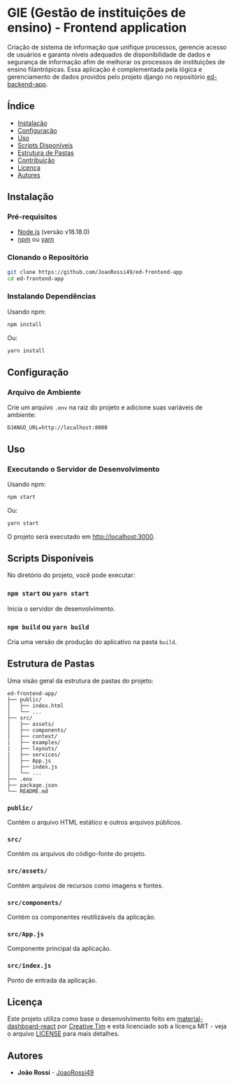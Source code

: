# GIE (Gestão de instituições de ensino) - Frontend application

Criação de sistema de informação que unifique processos, gerencie acesso de usuários e garanta níveis adequados de disponibilidade de dados e segurança de informação afim de melhorar os processos de instituições de ensino filantrópicas. Essa aplicação é complementada pela lógica e gerenciamento de dados providos pelo projeto django no repositório [ed-backend-app](https://github.com/JoaoRossi49/ed-backend-app).

## Índice

- [Instalação](#instalação)
- [Configuração](#configuração)
- [Uso](#uso)
- [Scripts Disponíveis](#scripts-disponíveis)
- [Estrutura de Pastas](#estrutura-de-pastas)
- [Contribuição](#contribuição)
- [Licença](#licença)
- [Autores](#autores)

## Instalação

### Pré-requisitos

- [Node.js](https://nodejs.org/) (versão  v18.18.0)
- [npm](https://www.npmjs.com/) ou [yarn](https://yarnpkg.com/)

### Clonando o Repositório

```bash
git clone https://github.com/JoaoRossi49/ed-frontend-app
cd ed-frontend-app
```

### Instalando Dependências

Usando npm:
```bash
npm install
```
Ou:
```bash
yarn install
```

## Configuração

### Arquivo de Ambiente

Crie um arquivo `.env` na raiz do projeto e adicione suas variáveis de ambiente:

```
DJANGO_URL=http://localhost:8000
```

## Uso

### Executando o Servidor de Desenvolvimento

Usando npm:
```bash
npm start
```

Ou:
```bash
yarn start
```

O projeto será executado em [http://localhost:3000](http://localhost:3000).

## Scripts Disponíveis

No diretório do projeto, você pode executar:

### `npm start` ou `yarn start`

Inicia o servidor de desenvolvimento.

### `npm build` ou `yarn build`

Cria uma versão de produção do aplicativo na pasta `build`.

## Estrutura de Pastas

Uma visão geral da estrutura de pastas do projeto:

```plaintext
ed-frontend-app/
├── public/
│   ├── index.html
│   └── ...
├── src/
│   ├── assets/
│   ├── components/
│   ├── context/
|   ├── examples/
|   ├── layouts/
|   ├── services/
│   ├── App.js
│   ├── index.js
│   └── ...
├── .env
├── package.json
└── README.md
```

### `public/`

Contém o arquivo HTML estático e outros arquivos públicos.

### `src/`

Contém os arquivos do código-fonte do projeto.

### `src/assets/`

Contém arquivos de recursos como imagens e fontes.

### `src/components/`

Contém os componentes reutilizáveis da aplicação.

### `src/App.js`

Componente principal da aplicação.

### `src/index.js`

Ponto de entrada da aplicação.

## Licença

Este projeto utiliza como base o desenvolvimento feito em [material-dashboard-react](https://github.com/creativetimofficial/material-dashboard-react) por [Creative Tim](https://github.com/creativetimofficial) e está licenciado sob a licença MIT - veja o arquivo [LICENSE](LICENSE) para mais detalhes.

## Autores

- **João Rossi** - [JoaoRossi49](https://github.com/JoaoRossi49)

